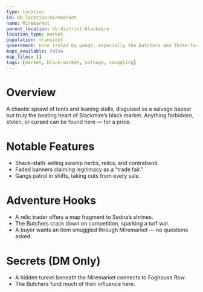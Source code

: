 ```yaml
---
type: location
id: bb:location:miremarket
name: Miremarket
parent_location: bb:district:blackmire
location_type: market
population: transient
government: none (ruled by gangs, especially the Butchers and Three-Tooth Mavin)
maps_available: false
map_files: []
tags: [market, black-market, salvage, smuggling]
---
```


# Overview
A chaotic sprawl of tents and leaning stalls, disguised as a salvage bazaar but truly the beating heart of Blackmire’s black market. Anything forbidden, stolen, or cursed can be found here — for a price.  

# Notable Features
- Shack-stalls selling swamp herbs, relics, and contraband.  
- Faded banners claiming legitimacy as a “trade fair.”  
- Gangs patrol in shifts, taking cuts from every sale.  

# Adventure Hooks
- A relic trader offers a map fragment to Sedna’s shrines.  
- The Butchers crack down on competition, sparking a turf war.  
- A buyer wants an item smuggled through Miremarket — no questions asked.  

# Secrets (DM Only)
- A hidden tunnel beneath the Miremarket connects to Foghouse Row.  
- The Butchers fund much of their influence here.  
